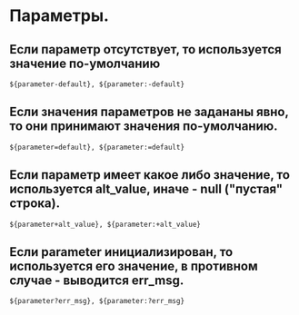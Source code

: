 # Параметры.
## Если параметр отсутствует, то используется значение по-умолчанию
    ${parameter-default}, ${parameter:-default}

## Если значения параметров не задананы явно, то они принимают значения по-умолчанию.
    ${parameter=default}, ${parameter:=default}

## Если параметр имеет какое либо значение, то используется alt_value, иначе - null ("пустая" строка).
    ${parameter+alt_value}, ${parameter:+alt_value}


## Если parameter инициализирован, то используется его значение, в противном случае - выводится err_msg.
    ${parameter?err_msg}, ${parameter:?err_msg}
